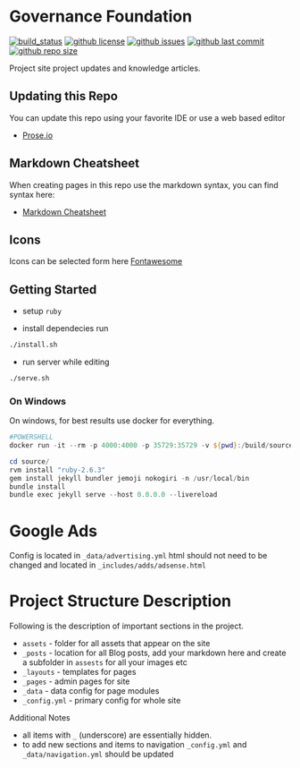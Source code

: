 # Governance Foundation

[![build_status](https://github.com/governance-foundation/governance.foundation/workflows/ci/badge.svg)](https://github.com/governance-foundation/governance.foundation/actions?workflow=ci)
[![github license](https://img.shields.io/github/license/governance-foundation/governance.foundation)](https://github.com/governance-foundation/governance.foundation) 
[![github issues](https://img.shields.io/github/issues/governance-foundation/governance.foundation)](https://github.com/governance-foundation/governance.foundation) 
[![github last commit](https://img.shields.io/github/last-commit/governance-foundation/governance.foundation)](https://github.com/governance-foundation/governance.foundation) 
[![github repo size](https://img.shields.io/github/repo-size/governance-foundation/governance.foundation)](https://github.com/governance-foundation/governance.foundation) 

Project site project updates and knowledge articles.

## Updating this Repo

You can update this repo using your favorite IDE or use a web based editor

* [Prose.io](http://prose.io/#governance-foundation/governance.foundation/tree/master)

## Markdown Cheatsheet

When creating pages in this repo use the markdown syntax, you can find syntax here:

* [Markdown Cheatsheet](https://github.com/adam-p/markdown-here/wiki/Markdown-Cheatsheet)

## Icons

Icons can be selected form here [Fontawesome](http://fontawesome.io/icons/)

## Getting Started

* setup ```ruby```

* install dependecies run

```bash
./install.sh
```

* run server while editing

```bash
./serve.sh
```

### On Windows

On windows, for best results use docker for everything.

```powershell
#POWERSHELL
docker run -it --rm -p 4000:4000 -p 35729:35729 -v ${pwd}:/build/source:rw aemdesign/centos-java-buildpack bash --login

cd source/
rvm install "ruby-2.6.3"
gem install jekyll bundler jemoji nokogiri -n /usr/local/bin
bundle install
bundle exec jekyll serve --host 0.0.0.0 --livereload

```


# Google Ads

Config is located in `_data/advertising.yml` html should not need to be changed and located in `_includes/adds/adsense.html`

# Project Structure Description

Following is the description of important sections in the project. 

* `assets` - folder for all assets that appear on the site
* `_posts` - location for all Blog posts, add your markdown here and create a subfolder in `assests` for all your images etc
* `_layouts` - templates for pages
* `_pages` - admin pages for site
* `_data` - data config for page modules
* `_config.yml` - primary config for whole site

Additional Notes

* all items with `_` (underscore) are essentially hidden.
* to add new sections and items to navigation `_config.yml` and `_data/navigation.yml` should be updated

